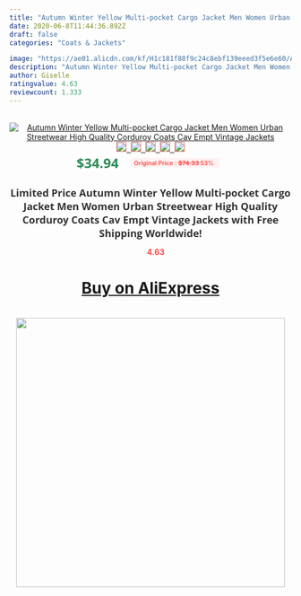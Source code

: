 ```yaml
---
title: "Autumn Winter Yellow Multi-pocket Cargo Jacket Men Women Urban Streetwear High Quality Corduroy Coats Cav Empt Vintage Jackets"
date: 2020-06-8T11:44:36.892Z
draft: false
categories: "Coats & Jackets"

image: "https://ae01.alicdn.com/kf/H1c181f88f9c24c8ebf139eeed3f5e6e60/Autumn-Winter-Yellow-Multi-pocket-Cargo-Jacket-Men-Women-Urban-Streetwear-High-Quality-Corduroy-Coats-Cav.jpg"
description: "Autumn Winter Yellow Multi-pocket Cargo Jacket Men Women Urban Streetwear High Quality Corduroy Coats Cav Empt Vintage Jackets"
author: Giselle
ratingvalue: 4.63
reviewcount: 1.333
---
```

<br>
<div style="text-align: center;">
<a href="https://s.click.aliexpress.com/e/_AXfKwv" target="_blank" rel="nofollow noopener noreferrer"><img alt="Autumn Winter Yellow Multi-pocket Cargo Jacket Men Women Urban Streetwear High Quality Corduroy Coats Cav Empt Vintage Jackets" class="magnifier-image" src="https://ae01.alicdn.com/kf/H1c181f88f9c24c8ebf139eeed3f5e6e60/Autumn-Winter-Yellow-Multi-pocket-Cargo-Jacket-Men-Women-Urban-Streetwear-High-Quality-Corduroy-Coats-Cav.jpg_640x640.jpg">
<br>
<img style="border:1px solid salmon" src="https://ae01.alicdn.com/kf/H1c181f88f9c24c8ebf139eeed3f5e6e60/Autumn-Winter-Yellow-Multi-pocket-Cargo-Jacket-Men-Women-Urban-Streetwear-High-Quality-Corduroy-Coats-Cav.jpg_120x120.jpg">&nbsp;&nbsp;<img style="border:1px solid salmon" src="https://ae01.alicdn.com/kf/H700a57d1782d44be85ac451980c2d9ca8/Autumn-Winter-Yellow-Multi-pocket-Cargo-Jacket-Men-Women-Urban-Streetwear-High-Quality-Corduroy-Coats-Cav.jpg_120x120.jpg">&nbsp;&nbsp;<img style="border:1px solid salmon" src="https://ae01.alicdn.com/kf/Hf1a86f0528134d538cd829042f40b6075/Autumn-Winter-Yellow-Multi-pocket-Cargo-Jacket-Men-Women-Urban-Streetwear-High-Quality-Corduroy-Coats-Cav.jpg_120x120.jpg">&nbsp;&nbsp;<img style="border:1px solid salmon" src="https://ae01.alicdn.com/kf/H0c83c66b194c4e33a2832c0fe04a9a55j/Autumn-Winter-Yellow-Multi-pocket-Cargo-Jacket-Men-Women-Urban-Streetwear-High-Quality-Corduroy-Coats-Cav.jpg_120x120.jpg">&nbsp;&nbsp;<img style="border:1px solid salmon" src="https://ae01.alicdn.com/kf/H15eb424e3fdb4609b4468bac49d284bcP/Autumn-Winter-Yellow-Multi-pocket-Cargo-Jacket-Men-Women-Urban-Streetwear-High-Quality-Corduroy-Coats-Cav.jpg_120x120.jpg"></a></div><br0>
<div style="text-align: center;"><span style="background-color: white; border: 0px; box-sizing: border-box; color: seagreen; display: inline-block; font-family: &quot;open sans&quot; , &quot;arial&quot; , &quot;helvetica&quot; , sans-serif , &quot;heiti&quot;; font-size: 24px; font-stretch: inherit; font-weight: 700; line-height: inherit; margin: 0px 10px 0px 0px; padding: 0px; vertical-align: middle;">$34.94 </span>
<span style="background: rgb(255 , 241 , 241); border-radius: 3px; border: 0px; box-sizing: border-box; color: #ff4747; display: inline-block; font-family: inherit; font-size: 12px; font-stretch: inherit; font-style: inherit; font-variant: inherit; font-weight: 600; line-height: inherit; margin: 0px; padding: 2px 5px; transform: scale(0.9); vertical-align: middle;">Original Price : <b style="text-decoration: line-through;">$74.33 </b> 53%&nbsp;&nbsp;</span></div>
<h1 style="color: #333333; display: inline-block; font-family: &quot;open sans&quot; , &quot;arial&quot; , &quot;helvetica&quot; , sans-serif , &quot;heiti&quot;; font-size: 18px; font-stretch: inherit; font-weight: 700; text-align: center;">Limited Price Autumn Winter Yellow Multi-pocket Cargo Jacket Men Women Urban Streetwear High Quality Corduroy Coats Cav Empt Vintage Jackets with Free Shipping Worldwide!</h1>
<div style="color: #ff4747; text-align: center;">
<img src="https://4.bp.blogspot.com/-M0ZcTcb-5uY/XleCXlxnR4I/AAAAAAAAAEc/OrjgMkXV1oMQFaCRZj5HQwOCBcu3w1FegCPcBGAYYCw/s1600/star.png" style="height: 15px;">&nbsp;<b>4.63</b></div>
<div class="button_cont" align="center"><a class="buynow_a" href="https://s.click.aliexpress.com/e/_AXfKwv" target="_blank" rel="nofollow noopener noreferrer"><H1>Buy on AliExpress</H1></a></div><br>
<div class="separator" style="clear: both; text-align: center;">
<img src="https://lh3.googleusercontent.com/-pTy5HemUv9M/XlePHvY0dAI/AAAAAAAAAE4/0nX5iRUoIWY8eMW9Dpxeirr157OZliDIgCLcBGAsYHQ/s1600/badge.gif" width="480">
</div>
